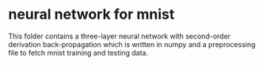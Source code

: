 # neural network for mnist 
This folder contains a three-layer neural network with second-order derivation back-propagation which is written in numpy and a preprocessing file to fetch mnist training and testing data.
